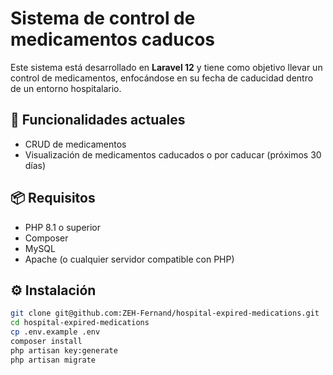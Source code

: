 # Sistema de control de medicamentos caducos

Este sistema está desarrollado en **Laravel 12** y tiene como objetivo llevar un control de medicamentos, enfocándose en su fecha de caducidad dentro de un entorno hospitalario.

## 🚀 Funcionalidades actuales

- CRUD de medicamentos
- Visualización de medicamentos caducados o por caducar (próximos 30 días)

## 📦 Requisitos

- PHP 8.1 o superior
- Composer
- MySQL
- Apache (o cualquier servidor compatible con PHP)

## ⚙️ Instalación

```bash
git clone git@github.com:ZEH-Fernand/hospital-expired-medications.git
cd hospital-expired-medications
cp .env.example .env
composer install
php artisan key:generate
php artisan migrate
